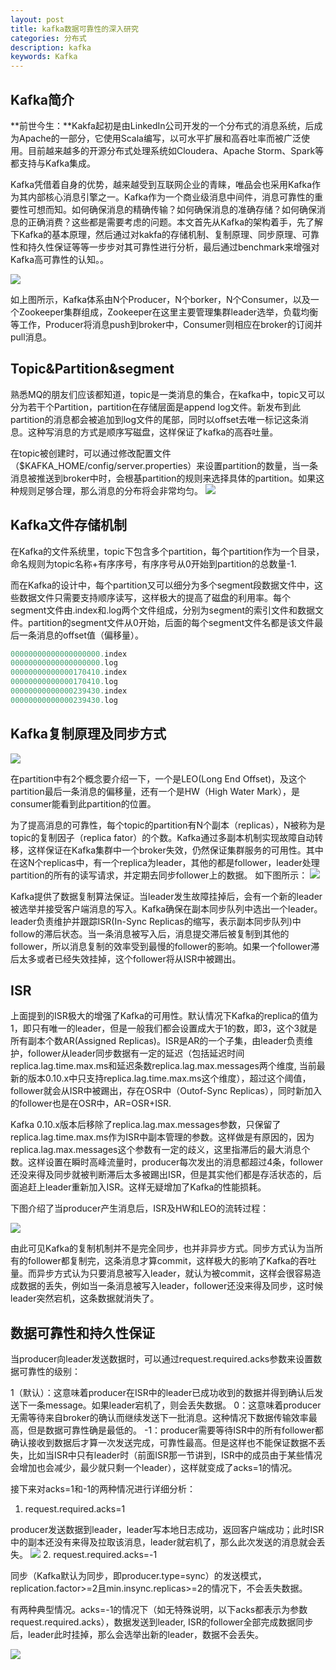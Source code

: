 ```yaml
---
layout: post
title: kafka数据可靠性的深入研究
categories: 分布式
description: kafka
keywords: Kafka
---
```


## Kafka简介

**前世今生：**Kakfa起初是由LinkedIn公司开发的一个分布式的消息系统，后成为Apache的一部分，它使用Scala编写，以可水平扩展和高吞吐率而被广泛使用。目前越来越多的开源分布式处理系统如Cloudera、Apache Storm、Spark等都支持与Kafka集成。

Kafka凭借着自身的优势，越来越受到互联网企业的青睐，唯品会也采用Kafka作为其内部核心消息引擎之一。Kafka作为一个商业级消息中间件，消息可靠性的重要性可想而知。如何确保消息的精确传输？如何确保消息的准确存储？如何确保消息的正确消费？这些都是需要考虑的问题。本文首先从Kafka的架构着手，先了解下Kafka的基本原理，然后通过对kakfa的存储机制、复制原理、同步原理、可靠性和持久性保证等等一步步对其可靠性进行分析，最后通过benchmark来增强对Kafka高可靠性的认知。。

![](/images/kafka.png)

如上图所示，Kafka体系由N个Producer，N个borker，N个Consumer，以及一个Zookeeper集群组成，Zookeeper在这里主要管理集群leader选举，负载均衡等工作，Producer将消息push到broker中，Consumer则相应在broker的订阅并pull消息。

## Topic&Partition&segment
熟悉MQ的朋友们应该都知道，topic是一类消息的集合，在kafka中，topic又可以分为若干个Partition，partition在存储层面是append log文件。新发布到此partition的消息都会被追加到log文件的尾部，同时以offset去唯一标记这条消息。这种写消息的方式是顺序写磁盘，这样保证了kafka的高吞吐量。

在topic被创建时，可以通过修改配置文件（$KAFKA_HOME/config/server.properties）来设置partition的数量，当一条消息被推送到broker中时，会根基partition的规则来选择具体的partition。如果这种规则足够合理，那么消息的分布将会非常均匀。
![](/images/kafka1.png)

## Kafka文件存储机制
在Kafka的文件系统里，topic下包含多个partition，每个partition作为一个目录，命名规则为topic名称+有序序号，有序序号从0开始到partition的总数量-1.

而在Kafka的设计中，每个partition又可以细分为多个segment段数据文件中，这些数据文件只需要支持顺序读写，这样极大的提高了磁盘的利用率。每个segment文件由.index和.log两个文件组成，分别为segment的索引文件和数据文件。partition的segment文件从0开始，后面的每个segment文件名都是该文件最后一条消息的offset值（偏移量）。


```java
00000000000000000000.index
00000000000000000000.log
00000000000000170410.index
00000000000000170410.log
00000000000000239430.index
00000000000000239430.log
```


## Kafka复制原理及同步方式
![](/images/kafka2.png)

在partition中有2个概念要介绍一下，一个是LEO(Long End Offset)，及这个partition最后一条消息的偏移量，还有一个是HW（High Water Mark），是consumer能看到此partition的位置。

为了提高消息的可靠性，每个topic的partition有N个副本（replicas），N被称为是topic的复制因子（replica fator）的个数。Kafka通过多副本机制实现故障自动转移，这样保证在Kafka集群中一个broker失效，仍然保证集群服务的可用性。其中在这N个replicas中，有一个replica为leader，其他的都是follower，leader处理partition的所有的读写请求，并定期去同步follower上的数据。
如下图所示：
![](/images/kafka3.png)

Kafka提供了数据复制算法保证。当leader发生故障挂掉后，会有一个新的leader被选举并接受客户端消息的写入。Kafka确保在副本同步队列中选出一个leader。leader负责维护并跟踪ISR(In-Sync Replicas的缩写，表示副本同步队列)中follow的滞后状态。当一条消息被写入后，消息提交滞后被复制到其他的follower，所以消息复制的效率受到最慢的follower的影响。如果一个follower滞后太多或者已经失效挂掉，这个follower将从ISR中被踢出。

## ISR
上面提到的ISR极大的增强了Kafka的可用性。默认情况下Kafka的replica的值为1，即只有唯一的leader，但是一般我们都会设置成大于1的数，即3，这个3就是所有副本个数AR(Assigned Replicas)。ISR是AR的一个子集，由leader负责维护，follower从leader同步数据有一定的延迟（包括延迟时间replica.lag.time.max.ms和延迟条数replica.lag.max.messages两个维度, 当前最新的版本0.10.x中只支持replica.lag.time.max.ms这个维度），超过这个阈值，follower就会从ISR中被踢出，存在OSR中（Outof-Sync Replicas），同时新加入的follower也是在OSR中，AR=OSR+ISR.

Kafka 0.10.x版本后移除了replica.lag.max.messages参数，只保留了replica.lag.time.max.ms作为ISR中副本管理的参数。这样做是有原因的，因为replica.lag.max.messages这个参数有一定的歧义，这里指滞后的最大消息个数。这样设置在瞬时高峰流量时，producer每次发出的消息都超过4条，follower还没来得及同步就被判断滞后太多被踢出ISR，但是其实他们都是存活状态的，后面追赶上leader重新加入ISR。这样无疑增加了Kafka的性能损耗。


下图介绍了当producer产生消息后，ISR及HW和LEO的流转过程：

![](/images/kafka4.png)

由此可见Kafka的复制机制并不是完全同步，也并非异步方式。同步方式认为当所有的follower都复制完，这条消息才算commit，这样极大的影响了Kafka的吞吐量。而异步方式认为只要消息被写入leader，就认为被commit，这样会很容易造成数据的丢失，例如当一条消息被写入leader，follower还没来得及同步，这时候leader突然宕机，这条数据就消失了。

##  数据可靠性和持久性保证
当producer向leader发送数据时，可以通过request.required.acks参数来设置数据可靠性的级别：

1（默认）：这意味着producer在ISR中的leader已成功收到的数据并得到确认后发送下一条message。如果leader宕机了，则会丢失数据。
0：这意味着producer无需等待来自broker的确认而继续发送下一批消息。这种情况下数据传输效率最高，但是数据可靠性确是最低的。
-1：producer需要等待ISR中的所有follower都确认接收到数据后才算一次发送完成，可靠性最高。但是这样也不能保证数据不丢失，比如当ISR中只有leader时（前面ISR那一节讲到，ISR中的成员由于某些情况会增加也会减少，最少就只剩一个leader），这样就变成了acks=1的情况。

接下来对acks=1和-1的两种情况进行详细分析：

1. request.required.acks=1

producer发送数据到leader，leader写本地日志成功，返回客户端成功；此时ISR中的副本还没有来得及拉取该消息，leader就宕机了，那么此次发送的消息就会丢失。
![](/images/kafka5.png)
2. request.required.acks=-1

同步（Kafka默认为同步，即producer.type=sync）的发送模式，replication.factor>=2且min.insync.replicas>=2的情况下，不会丢失数据。

有两种典型情况。acks=-1的情况下（如无特殊说明，以下acks都表示为参数request.required.acks），数据发送到leader, ISR的follower全部完成数据同步后，leader此时挂掉，那么会选举出新的leader，数据不会丢失。

![](/images/kafka6.png)
